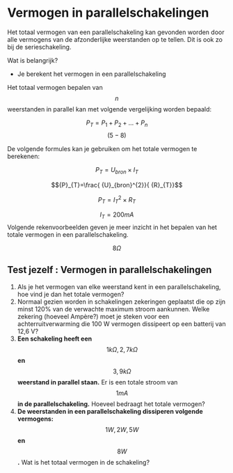 # Vermogen in parallelschakelingen

Het totaal vermogen van een parallelschakeling kan gevonden worden door alle vermogens van de afzonderlijke weerstanden op te tellen. Dit is ook zo bij de serieschakeling.

Wat is belangrijk?

* Je berekent het vermogen in een parallelschakeling

Het totaal vermogen bepalen van $$n$$ weerstanden in parallel kan met volgende vergelijking worden bepaald:

$${\mathit{P}}_{\mathit{T}}={\mathit{P}}_{1}+{\mathit{P}}_{2}+\dots +{\mathit{P}}_{\mathit{n}}$$ $$(5-8)$$

De volgende formules kan je gebruiken om het totale vermogen te berekenen:

$${P}_{T}={U}_{bron}\times {I}_{T}$$

$${P}_{T}=\frac{ {U}_{bron}^{2}}{ {R}_{T}}$$

$${P}_{T}={I}_{ T}^{2}\times {R}_{T}$$

$${I}_{T}=200 mA$$ Volgende rekenvoorbeelden geven je meer inzicht in het bepalen van het totale vermogen in een parallelschakeling.

$$8 \Omega$$

## Test jezelf : Vermogen in parallelschakelingen <a id="test-jezelf-vermogen-in-parallelschakelingen"></a>

1. Als je het vermogen van elke weerstand kent in een parallelschakeling, hoe vind je dan het totale vermogen?
2. Normaal gezien worden in schakelingen zekeringen geplaatst die op zijn minst 120% van de verwachte maximum stroom aankunnen. Welke zekering \(hoeveel Ampère?\) moet je steken voor een achterruitverwarming die 100 W vermogen dissipeert op een batterij van 12,6 V?
3. **Een schakeling heeft een** $$1\mathit{ }\mathit{k}\mathit{\Omega },\mathit{ }\mathrm{2,7}\mathit{ }\mathit{k}\mathit{\Omega }$$ **en** $$\mathrm{3,9}\mathit{ }\mathit{k}\mathit{\Omega }$$ **weerstand in parallel staan.** Er is een totale stroom van $$1\mathit{ }\mathit{m}\mathit{A}$$ **in de parallelschakeling.** Hoeveel bedraagt het totale vermogen?
4. **De weerstanden in een parallelschakeling dissiperen volgende vermogens:** $$1\mathit{ }\mathit{W},\mathit{ }2\mathit{ }\mathit{W},\mathit{ }5\mathit{ }\mathit{W}$$ **en** $$8\mathit{ }\mathit{W}$$ **.** Wat is het totaal vermogen in de schakeling?

